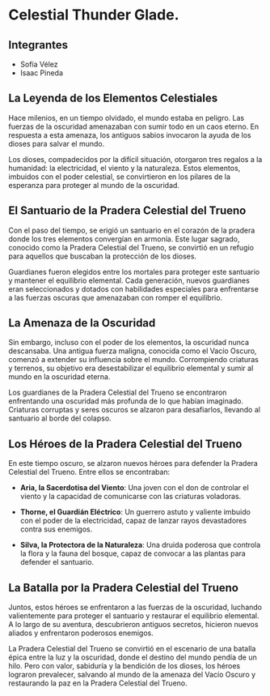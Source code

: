# Celestial Thunder Glade.

## Integrantes
- Sofía Vélez 
- Isaac Pineda

## La Leyenda de los Elementos Celestiales

Hace milenios, en un tiempo olvidado, el mundo estaba en peligro. Las fuerzas de la oscuridad amenazaban con sumir todo en un caos eterno. En respuesta a esta amenaza, los antiguos sabios invocaron la ayuda de los dioses para salvar el mundo.

Los dioses, compadecidos por la difícil situación, otorgaron tres regalos a la humanidad: la electricidad, el viento y la naturaleza. Estos elementos, imbuidos con el poder celestial, se convirtieron en los pilares de la esperanza para proteger al mundo de la oscuridad.

## El Santuario de la Pradera Celestial del Trueno

Con el paso del tiempo, se erigió un santuario en el corazón de la pradera donde los tres elementos convergían en armonía. Este lugar sagrado, conocido como la Pradera Celestial del Trueno, se convirtió en un refugio para aquellos que buscaban la protección de los dioses.

Guardianes fueron elegidos entre los mortales para proteger este santuario y mantener el equilibrio elemental. Cada generación, nuevos guardianes eran seleccionados y dotados con habilidades especiales para enfrentarse a las fuerzas oscuras que amenazaban con romper el equilibrio.

## La Amenaza de la Oscuridad

Sin embargo, incluso con el poder de los elementos, la oscuridad nunca descansaba. Una antigua fuerza maligna, conocida como el Vacío Oscuro, comenzó a extender su influencia sobre el mundo. Corrompiendo criaturas y terrenos, su objetivo era desestabilizar el equilibrio elemental y sumir al mundo en la oscuridad eterna.

Los guardianes de la Pradera Celestial del Trueno se encontraron enfrentando una oscuridad más profunda de lo que habían imaginado. Criaturas corruptas y seres oscuros se alzaron para desafiarlos, llevando al santuario al borde del colapso.

## Los Héroes de la Pradera Celestial del Trueno

En este tiempo oscuro, se alzaron nuevos héroes para defender la Pradera Celestial del Trueno. Entre ellos se encontraban:

- **Aria, la Sacerdotisa del Viento**: Una joven con el don de controlar el viento y la capacidad de comunicarse con las criaturas voladoras.
    
- **Thorne, el Guardián Eléctrico**: Un guerrero astuto y valiente imbuido con el poder de la electricidad, capaz de lanzar rayos devastadores contra sus enemigos.
    
- **Silva, la Protectora de la Naturaleza**: Una druida poderosa que controla la flora y la fauna del bosque, capaz de convocar a las plantas para defender el santuario.

## La Batalla por la Pradera Celestial del Trueno

Juntos, estos héroes se enfrentaron a las fuerzas de la oscuridad, luchando valientemente para proteger el santuario y restaurar el equilibrio elemental. A lo largo de su aventura, descubrieron antiguos secretos, hicieron nuevos aliados y enfrentaron poderosos enemigos.

La Pradera Celestial del Trueno se convirtió en el escenario de una batalla épica entre la luz y la oscuridad, donde el destino del mundo pendía de un hilo. Pero con valor, sabiduría y la bendición de los dioses, los héroes lograron prevalecer, salvando al mundo de la amenaza del Vacío Oscuro y restaurando la paz en la Pradera Celestial del Trueno.

